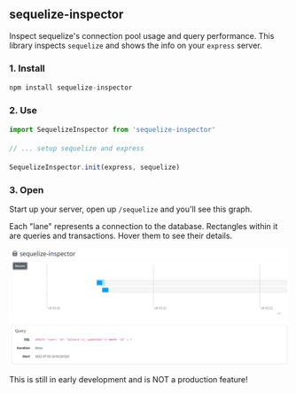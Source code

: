 ## sequelize-inspector

Inspect sequelize's connection pool usage and query performance. This library inspects `sequelize` and shows the info on your `express` server.

### 1. Install
```js
npm install sequelize-inspector
```
### 2. Use
```ts
import SequelizeInspector from 'sequelize-inspector'

// ... setup sequelize and express

SequelizeInspector.init(express, sequelize)
```

### 3. Open
Start up your server, open up `/sequelize` and you'll see this graph. 

Each "lane" represents a connection to the database. Rectangles within it are queries and transactions. Hover them to see their details.

![screenshot](/screenshot.png)

This is still in early development and is NOT a production feature!